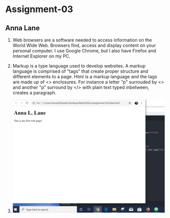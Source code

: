 # Assignment-03
## Anna Lane

1. Web browsers are a software needed to access information on the World Wide Web.
Browsers find, access and display content on your personal computer. I use Google Chrome, but I also have Firefox and Internet Explorer on my PC.

2. Markup is a type language used to develop websites. A markup language is comprised of "tags" that create proper structure and different elements to a page.  Html is a markup language and the tags are made up of <> enclosures. For instance a letter "p" surrouded by <> and another "p" surround by </> with plain text typed inbetween, creates a paragraph.

3. ![My Screenshot](./images/CaptureFirstPage.PNG)

